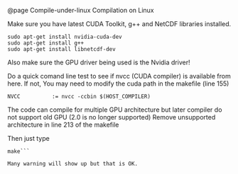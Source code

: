 @page Compile-under-linux Compilation on Linux


Make sure you have latest CUDA Toolkit, g++ and NetCDF libraries installed.

```{.bash}
sudo apt-get install nvidia-cuda-dev
sudo apt-get install g++
sudo apt-get install libnetcdf-dev
```

Also make sure the GPU driver being used is the Nvidia driver!

Do a quick comand line test to see if nvcc (CUDA compiler) is available from here.
If not, You may need to modify the cuda path in the makefile (line 155)
```{.bash}
NVCC          := nvcc -ccbin $(HOST_COMPILER)
```


The code can compile for multiple GPU architecture but later compiler do not support old GPU (2.0 is no longer supported)
Remove unsupported architecture in line 213 of the makefile

Then just type 
```{.bash} 
make```

Many warning will show up but that is OK.


